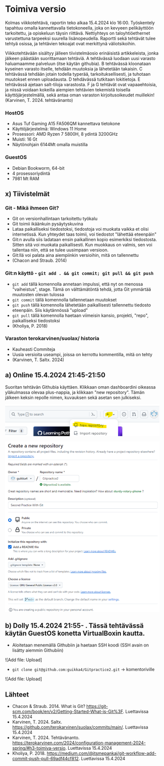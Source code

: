 # Toimiva versio
Kolmas viikkotehtävä, raportin teko alkaa 15.4.2024 klo 16:00. Työskentely tapahtuu omalla kannettavalla tietokoneella, joka on kevyeen pelikäyttöön tarkoitettu, ja opiskeluun täysin riittävä. Nettiyhteys on taloyhtiöethernet varustettuna tarpeeksi suurella lisänopeudella. Raportti sekä tehtävät tulee tehtyä osissa, ja tehtävien tekoajat ovat merkittynä väliotsikoihin.

Viikkotehtävään sisältyy jälleen tiivistelmäosio erinäisistä artikkeleista, jonka jälkeen päästään suorittamaan tehtäviä. A tehtävässä luodaan uusi varasto haluamaamme palveluun (itse käytän githubia). B tehtävässä kloonataan kyseinen varasto itselle, tehdään muutoksia ja lähetetään takaisin. C tehtävässä tehdään jotain todella typerää, tarkoituksellisesti, ja tuhotaan muutokset ennen uploadausta. D tehdävässä tutkitaan lokitietoja. E tehtävässä ajetaan salt-tiloja varastosta. F ja G tehtävät ovat vapaaehtoisia, ja niissä voidaan kokeilla aiempien tehtävien tekemistä toisella käyttöjärjestelmällä, sekä antaa oman varaston kirjoitusoikeudet muillekin! (Karvinen, T. 2024. tehtävänanto)

### HostOS
- Asus Tuf Gaming A15 FA506QM kannettava tietokone
- Käyttöjärjestelmä: Windows 11 Home
- Prosessori: AMD Ryzen 7 5800H, 8 ydintä 3200GHz
- Muisti: 16 Gt
- Näytönohjain 6144Mt omalla muistilla

### GuestOS
- Debian Bookworm, 64-bit
- 4 prosessoriydintä
- 7981 Mt RAM

## x) Tiivistelmät
### Git - Mikä ihmeen Git?
- Git on versionhallintaan tarkoitettu työkalu
- Git toimii ikäänkuin pysäytyskuvina
- Lataa paikalliseksi tiedostoksi, tiedostoja voi muokata vaikka et olisi internetissä. Kun yhteydet taas toimii, voi tiedostot "lähettää eteenpäin"
- Git:n avulla siis ladataan ensin paikallinen kopio esimerkiksi tiedostosta. Sitten sitä voi muokata paikallisesti. Kun muokkaus on valmis, sen voi tallentaa niin, että se tulee uusimpaan versioon.
- Git:llä voi palata aina aiempiinkin versioihin, mitä on tallennettu
- (Chacon and Straub. 2014)

### Git:n käyttö - `git add . && git commit; git pull && git push`
- `git add` tällä komennolla annetaan impulssi, että nyt on menossa "vaiheistus", stage. Tämä on välttämätöntä tehdä, jotta Git ymmärtää muutosten olevan tulossa
- `git commit` tällä komennolla tallennetaan muutokset
- `git push` tällä komennolla lähetetään paikallisesti tallennettu tiedosto eteenpäin. Siis käytännössä "upload"
- `git pull` tällä komennolla haetaan viimeisin kansio, projekti, "repo", paikalliseksi tiedostoksi
- (Kholiya, P. 2018)

### Varaston terokarvinen/suolax/ historia
- Kauheasti Commiteja
- Uusia versioita useampi, joissa on kerrottu kommentilla, mitä on tehty
- (Karvinen, T. Saltx. 2024)

## a) Online 15.4.2024 21:45-21:50
Suoritan tehtävän Githubia käyttäen. Klikkaan oman dashboardini oikeassa yläkulmassa olevaa plus-nappia, ja klikkaan "new repository". Tämän jälkeen keksin repolle nimen, kuvauksen sekä asetan sen julkiseksi.

![Add file: Upload](kuvat/newrepo.png)

![Add file: Upload](kuvat/repovalinnat.png)

## b) Dolly 15.4.2024 21:55- . Tässä tehtävässä käytän GuestOS konetta VirtualBoxin kautta.
- Aloitetaan menemällä Githubiin ja haetaan SSH koodi (SSH avain on lisätty aiemmin Githubiin)

![Add file: Upload]

- `git clone git@github.com:guikka4/Gitpractice2.git` -> komentoriville

![Add file: Upload]




## Lähteet
- Chacon & Straub. 2014. What is Git? https://git-scm.com/book/en/v2/Getting-Started-What-is-Git%3F. Luettavissa 15.4.2024
- Karvinen, T. 2024. Saltx. https://github.com/terokarvinen/suolax/commits/main/. Luettavissa 15.4.2024
- Karvinen, T. 2024. Tehtävänanto. https://terokarvinen.com/2024/configuration-management-2024-spring/#h3-toimiva-versio. Luettavissa 15.4.2024
- Kholiya, P. 2018. https://medium.com/@itsmepankaj/git-workflow-add-commit-push-pull-69adf44cf812. Luettavissa 15.4.2024

